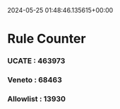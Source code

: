 2024-05-25 01:48:46.135615+00:00
# Rule Counter 
 ### UCATE : 463973

 ### Veneto : 68463

 ### Allowlist : 13930